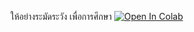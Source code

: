 ให้อย่างระมัดระวัง
เพื่อการศึกษา
[![Open In Colab](https://colab.research.google.com/assets/colab-badge.svg)](https://colab.research.google.com/drive/1Cc8LAbkkzYEHjBcb9oJopK5uXzAvisAG)
